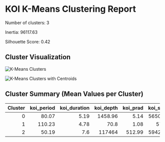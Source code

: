 # KOI K-Means Clustering Report

Number of clusters: 3

Inertia: 96117.63

Silhouette Score: 0.42

## Cluster Visualization
![K-Means Clusters](./figures/kmeans_clusters.png)

![K-Means Clusters with Centroids](./figures/kmeans_clusters_centroids.png)

## Cluster Summary (Mean Values per Cluster)
|   Cluster |   koi_period |   koi_duration |   koi_depth |   koi_prad |   koi_steff |   koi_slogg |   koi_srad |   koi_kepmag |   koi_depth_missing |   koi_prad_missing |   koi_srad_missing |   koi_steff_missing |   koi_slogg_missing |   koi_period_log |   koi_depth_log |   koi_prad_log |   koi_srad_log |
|----------:|-------------:|---------------:|------------:|-----------:|------------:|------------:|-----------:|-------------:|--------------------:|-------------------:|-------------------:|--------------------:|--------------------:|-----------------:|----------------:|---------------:|---------------:|
|         0 |        80.07 |           5.19 |     1458.96 |       5.14 |     5650.72 |        4.4  |       1.09 |        14.4  |                   0 |                  0 |                  0 |                   0 |                   0 |             2.69 |            5.86 |           1.31 |           0.71 |
|         1 |       110.23 |           4.78 |       70.8  |       1.08 |     5780    |        4.44 |       1    |        13.97 |                   1 |                  1 |                  1 |                   1 |                   1 |             3.64 |            4.27 |           0.73 |           0.69 |
|         2 |        50.19 |           7.6  |   117464    |     512.99 |     5942.13 |        3.92 |       4.4  |        13.77 |                   0 |                  0 |                  0 |                   0 |                   0 |             2.46 |            9.94 |           4.09 |           1.17 |
